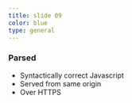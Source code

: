 ```yaml
---
title: slide 09
color: blue
type: general
---
```

### Parsed

* Syntactically correct Javascript
* Served from same origin
* Over HTTPS
